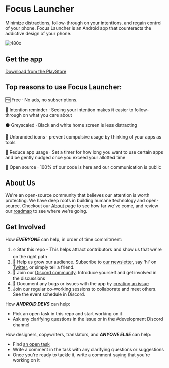 # Focus Launcher
Minimize distractions, follow-through on your intentions, and regain control of your phone. Focus Launcher is an Android app that counteracts the addictive design of your phone.


![480x](https://user-images.githubusercontent.com/30163055/145687590-8fe2d7b2-c315-42b2-9365-40b81d88d1f5.png)


## Get the app
[Download from the PlayStore](https://play.google.com/store/apps/details?id=io.focuslauncher)

## Top reasons to use Focus Launcher:
🆓  Free · No ads, no subscriptions.

🧠  Intention reminder · Seeing your intention makes it easier to follow-through on what you care about

⚫  Greyscaled · Black and white home screen is less distracting

🧰  Unbranded icons · prevent compulsive usage by thinking of your apps as tools

🛑  Reduce app usage · Set a timer for how long you want to use certain apps and be gently nudged once you exceed your allotted time

👐  Open source · 100% of our code is here and our communication is public

## About Us
We're an open-source community that believes our attention is worth protecting. We have deep roots in building humane technology and open-source. Checkout our [About](https://www.focuslauncher.io/about) page to see how far we've come, and review  our [roadmap](https://github.com/focus-launcher/focus-launcher-android/wiki/Roadmap) to see where we're going.

## Get Involved
How ***EVERYONE*** can help, in order of time commitment:
1. ⭐  Star this repo - This helps attract contributors and show us that we're on the right path
2. 📣  Help us grow our audience. Subscribe to [our newsletter](https://www.focuslauncher.io/get-involved), say 'hi' on [Twitter](https://twitter.com/FocusLauncher), or simply tell a friend.
3. 💬  Join our [Discord community](https://discord.gg/GDdCXPnXug). Introduce yourself and get involved in the discussions
4. 📝  Document any bugs or issues with the app by [creating an issue](https://github.com/focus-launcher/focus-launcher-android/issues/new/choose)
5. Join our regular co-working sessions to collaborate and meet others. See the event schedule in Discord.

How ***ANDROID DEVS*** can help:
- Pick an open task in this repo and start working on it
- Ask any clarifying questions in the issue or in the #development Discord channel

How designers, copywriters, translators, and ***ANYONE ELSE*** can help:
- Find [an open task](https://github.com/focus-launcher/focus-launcher-android/issues)
- Write a comment in the task with any clarifying questions or suggestions
- Once you're ready to tackle it, write a comment saying that you're working on it

